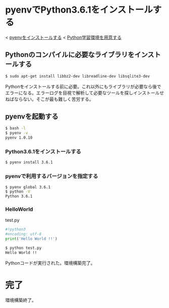 # pyenvでPython3.6.1をインストールする

< [pyenvをインストールする](https://github.com/pylangstudy/201705/blob/master/27/pyenv%E3%82%92%E3%82%A4%E3%83%B3%E3%82%B9%E3%83%88%E3%83%BC%E3%83%AB%E3%81%99%E3%82%8B.md) < [Python学習環境を用意する](https://github.com/pylangstudy/201705/blob/master/27/Python%E5%AD%A6%E7%BF%92%E7%92%B0%E5%A2%83%E3%82%92%E7%94%A8%E6%84%8F%E3%81%99%E3%82%8B.md)

## Pythonのコンパイルに必要なライブラリをインストールする

```sh
$ sudo apt-get install libbz2-dev libreadline-dev libsqlite3-dev
```

Pythonをインストールする前に必要。これ以外にもライブラリが必要なら後でエラーになる。エラーログを目視で解析して必要なツールを探しインストールせねばならない。そこが最も難しく苦労する。

## pyenvを起動する

```sh
$ bash -l
$ pyenv -v
pyenv 1.0.10
```

### Python3.6.1をインストールする

```sh
$ pyenv install 3.6.1
```

### pyenvで利用するバージョンを指定する

```sh
$ pyenv global 3.6.1
$ python -V
Python 3.6.1
```

### HelloWorld

test.py
```python
#!python3
#encoding: utf-8
print('Hello World !!')
```

```sh
$ python test.py
Hello World !!
```

Pythonコードが実行された。環境構築完了。

# 完了

環境構築終了。

